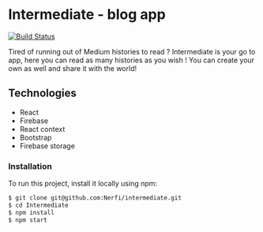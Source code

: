 
# Intermediate - blog app


[![Build Status](https://travis-ci.org/joemccann/dillinger.svg?branch=master)](https://travis-ci.org/joemccann/dillinger)

Tired of running out of Medium histories to read ? Intermediate is your go to app, here you can read as many histories as you wish ! You can create your own as well and share it with the world!

## Technologies
  - React
  - Firebase
  - React context
  - Bootstrap
  - Firebase storage


### Installation
To run this project, install it locally using npm:

```sh
$ git clone git@github.com:Nerfi/intermediate.git
$ cd Intermediate
$ npm install
$ npm start
```
